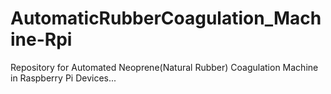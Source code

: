# AutomaticRubberCoagulation_Machine-Rpi
Repository for Automated Neoprene(Natural Rubber) Coagulation Machine in Raspberry Pi Devices...
